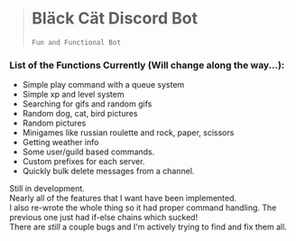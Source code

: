 > # Bläck Cät Discord Bot
> ```Fun and Functional Bot```

### List of the Functions Currently (Will change along the way...):
- Simple play command with a queue system
- Simple xp and level system
- Searching for gifs and random gifs
- Random dog, cat, bird pictures
- Random pictures
- Minigames like russian roulette and rock, paper, scissors
- Getting weather info
- Some user/guild based commands. 
- Custom prefixes for each server.
- Quickly bulk delete messages from a channel.

<p> Still in development. <br> Nearly all of the features that I want have been implemented. <br> I also re-wrote the whole thing so it had proper command handling. The previous one just had if-else chains which sucked! <br> There are <em>still</em> a couple bugs and I'm actively trying to find and fix them all. </p>